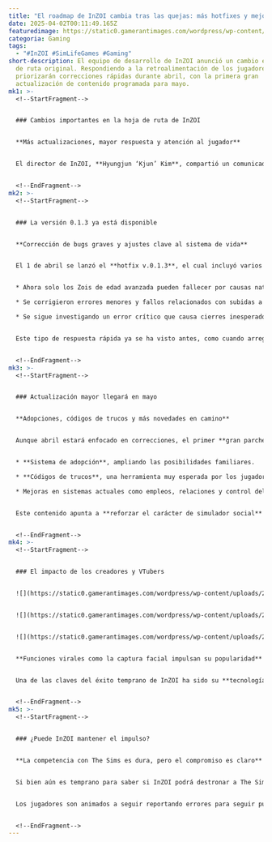 ```yaml
---
title: "El roadmap de InZOI cambia tras las quejas: más hotfixes y mejoras para abril"
date: 2025-04-02T00:11:49.165Z
featuredimage: https://static0.gamerantimages.com/wordpress/wp-content/uploads/2025/04/inzoi-shrug.jpg?q=70&fit=crop&w=1140&h=&dpr=1
categoria: Gaming
tags:
  - "#InZOI #SimLifeGames #Gaming"
short-description: El equipo de desarrollo de InZOI anunció un cambio en su hoja
  de ruta original. Respondiendo a la retroalimentación de los jugadores,
  priorizarán correcciones rápidas durante abril, con la primera gran
  actualización de contenido programada para mayo.
mk1: >-
  <!--StartFragment-->


  ### Cambios importantes en la hoja de ruta de InZOI


  **Más actualizaciones, mayor respuesta y atención al jugador**


  El director de InZOI, **Hyungjun ‘Kjun’ Kim**, compartió un comunicado informando que el equipo decidió modificar su plan de actualizaciones. Originalmente, se planeaban grandes contenidos cada dos meses durante el acceso anticipado, pero ahora se priorizarán **hotfixes frecuentes** en abril. Esta nueva estrategia busca **corregir errores más rápidamente** y mejorar la experiencia de juego durante las etapas iniciales.


  <!--EndFragment-->
mk2: >-
  <!--StartFragment-->


  ### La versión 0.1.3 ya está disponible


  **Corrección de bugs graves y ajustes clave al sistema de vida**


  El 1 de abril se lanzó el **hotfix v.0.1.3**, el cual incluyó varios arreglos urgentes:


  * Ahora solo los Zois de edad avanzada pueden fallecer por causas naturales.

  * Se corrigieron errores menores y fallos relacionados con subidas a Canvas.

  * Se sigue investigando un error crítico que causa cierres inesperados del juego.


  Este tipo de respuesta rápida ya se ha visto antes, como cuando arreglaron un problema en el que los niños podían ser atropellados por autos, algo que generó polémica y memes en redes.


  <!--EndFragment-->
mk3: >-
  <!--StartFragment-->


  ### Actualización mayor llegará en mayo


  **Adopciones, códigos de trucos y más novedades en camino**


  Aunque abril estará enfocado en correcciones, el primer **gran parche de contenido** está previsto para **mayo**. Esta actualización incluirá:


  * **Sistema de adopción**, ampliando las posibilidades familiares.

  * **Códigos de trucos**, una herramienta muy esperada por los jugadores veteranos.

  * Mejoras en sistemas actuales como empleos, relaciones y control del hogar.


  Este contenido apunta a **reforzar el carácter de simulador social** de InZOI y competir más directamente con The Sims.


  <!--EndFragment-->
mk4: >-
  <!--StartFragment-->


  ### El impacto de los creadores y VTubers


  ![](https://static0.gamerantimages.com/wordpress/wp-content/uploads/2025/03/inzoi-early-access-trailer-screenshot.jpg?q=49&fit=crop&w=750&h=422&dpr=2)


  ![](https://static0.gamerantimages.com/wordpress/wp-content/uploads/2025/04/how-to-ride-rollercoaster-in-inzoi-1.jpg?q=49&fit=crop&w=750&h=422&dpr=2)


  ![](https://static0.gamerantimages.com/wordpress/wp-content/uploads/2025/03/inzoi-3.jpg?q=49&fit=crop&w=750&h=422&dpr=2)


  **Funciones virales como la captura facial impulsan su popularidad**


  Una de las claves del éxito temprano de InZOI ha sido su **tecnología de captura facial**, que ha captado la atención de creadores de contenido y VTubers. Estas herramientas han generado clips virales que, junto al enfoque realista y visual del juego, han ayudado a posicionarlo como una alternativa seria en el género.


  <!--EndFragment-->
mk5: >-
  <!--StartFragment-->


  ### ¿Puede InZOI mantener el impulso?


  **La competencia con The Sims es dura, pero el compromiso es claro**


  Si bien aún es temprano para saber si InZOI podrá destronar a The Sims, el equipo de desarrollo ha demostrado estar comprometido con su comunidad. La combinación de **respuestas rápidas**, nuevas funciones y una base activa de jugadores muestra que el juego está en el camino correcto.


  Los jugadores son animados a seguir reportando errores para seguir puliendo la experiencia y consolidar a InZOI como una de las nuevas grandes propuestas del género de simulación.


  <!--EndFragment-->
---
```

